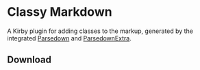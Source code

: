# Classy Markdown

A Kirby plugin for adding classes to the markup, generated by the integrated [Parsedown](https://github.com/erusev/parsedown) and [ParsedownExtra](https://github.com/erusev/parsedown-extra).

## Download


